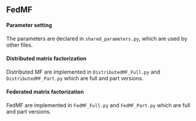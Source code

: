 ## FedMF

#### Parameter setting

The parameters are declared in ```shared_parameters.py```, which are used by other files.



#### Distributed matrix factorization

Distributed MF are implemented in ```DistributedMF_Full.py``` and ```DistributedMF_Part.py``` 
which are full and part versions.

#### Federated matrix factorization

FedMF are implemented in ```FedMF_Full.py``` and ```FedMF_Part.py``` 
which are full and part versions.
